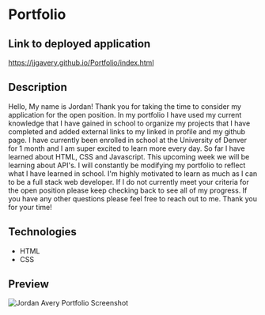 # **Portfolio**

## **Link to deployed application**
https://jjgavery.github.io/Portfolio/index.html

## **Description**
Hello, My name is Jordan! Thank you for taking the time to consider my application for the open position. In my portfolio I have used my current knowledge that I have gained in school to organize my projects that I have completed and added external links to my linked in profile and my github page. I have currently been enrolled in school at the University of Denver for 1 month and I am super excited to learn more every day. So far I have learned about HTML, CSS and Javascript. This upcoming week we will be learning about API's. I will constantly be modifying my portfolio to reflect what I have learned in school. I'm highly motivated to learn as much as I can to be a full stack web developer. If I do not currently meet your criteria for the open position please keep checking back to see all of my progress. If you have any other questions please feel free to reach out to me. Thank you for your time!

## **Technologies**
- HTML
- CSS

## **Preview**
![Jordan Avery Portfolio Screenshot](../Portfolio/assets/images/portfolio_screenshot.png)
